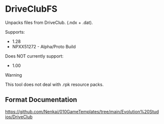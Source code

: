 # DriveClubFS

Unpacks files from DriveClub. (.ndx + .dat).

Supports:
* 1.28
* NPXX51272 - Alpha/Proto Build

Does NOT currently support:
* 1.00


> [!WARNING]
> This tool does not deal with .rpk resource packs.

## Format Documentation
https://github.com/Nenkai/010GameTemplates/tree/main/Evolution%20Studios/DriveClub
